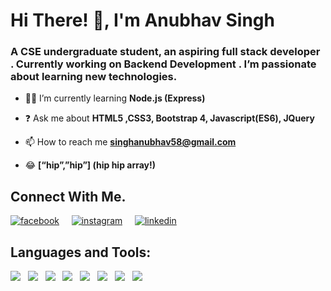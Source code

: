 # Hi There! 👋, I'm Anubhav Singh

### A CSE undergraduate student, an aspiring full stack developer . Currently working on Backend Development . I’m passionate about learning new technologies.

-    👨‍💻  I’m currently learning  **Node.js (Express)**
   
   
-   ❓  Ask me about  **HTML5 ,CSS3, Bootstrap 4, Javascript(ES6), JQuery**
    
-   📫  How to reach me  **[singhanubhav58@gmail.com](mailto:singhanubhav@gmail.com)**
    
-   😂   **[“hip”,”hip”] (hip hip array!)**

## Connect With Me.
[![facebook](https://img.icons8.com/metro/50/000000/facebook-new--v2.png)](https://www.facebook.com/mr.awkwardd/) &nbsp; &nbsp;
[![instagram](https://img.icons8.com/ios/50/000000/instagram-new--v2.png)](https://www.instagram.com/fake.anubhav/) &nbsp; &nbsp;
[![linkedin](https://img.icons8.com/metro/50/000000/linkedin.png)](https://www.linkedin.com/in/anubhav-singh-4703851b3/) &nbsp; &nbsp;

## Languages and Tools:
<img src="https://img.icons8.com/color/50/000000/html-5.png"/> &nbsp;
<img src="https://img.icons8.com/color/48/000000/css3.png"/> &nbsp;
<img src="https://img.icons8.com/color/48/000000/bootstrap.png"/> &nbsp;
<img src="https://img.icons8.com/color/48/000000/javascript.png"/> &nbsp;
<img src="https://img.icons8.com/ios-filled/50/000000/jquery.png"/> &nbsp;
<img src="https://img.icons8.com/color/50/000000/nodejs.png"/> &nbsp;
<img src="https://img.icons8.com/ultraviolet/48/000000/react.png"/> &nbsp;
<img src="https://img.icons8.com/color/48/000000/java-coffee-cup-logo.png"/> &nbsp;
